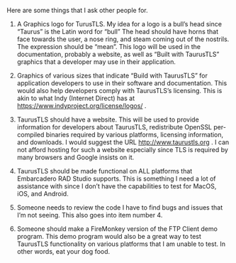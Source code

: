 Here are some things that I ask other people for.

1. A Graphics logo for TurusTLS.  My idea for a logo is a bull’s head since “Taurus” is the Latin word for “bull”  The head should have horns that face towards the user, a nose ring, and steam coming out of the nostrils.  The expression should be “mean”.  This logo will be used in the documentation, probably a website, as well as “Built with TaurusTLS” graphics that a developer may use in their application.

2. Graphics of various sizes that indicate “Build with TaurusTLS” for application developers to use in their software and documentation.  This would also help developers comply with TaurusTLS’s licensing.  This is akin to what Indy (Internet Direct) has at https://www.indyproject.org/license/logos/ .

3. TaurusTLS should have a website.  This will be used to provide information for developers about TaurusTLS, redistribute OpenSSL per-compiled binaries required by various platforms, licensing information, and downloads.  I would suggest the URL http://www.taurustls.org .  I can not afford hosting for such a website especially since TLS is required by many browsers and Google insists on it.

4. TaurusTLS should be made functional on ALL platforms that Embarcadero RAD Studio supports. This is something I need a lot of assistance with since I don’t have the capabilities to test for MacOS, iOS, and Android.

5. Someone needs to review the code I have to find bugs and issues that I’m not seeing.  This also goes into item number 4.

6. Someone should make a FireMonkey version of the FTP Client demo program.   This demo program would also be a great way to test TaurusTLS functionality on various platforms that I am unable to test.  In other words, eat your dog food.